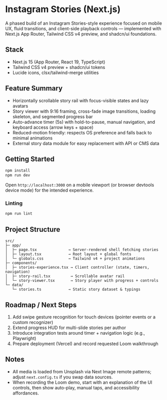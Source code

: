 # Instagram Stories (Next.js)

A phased build of an Instagram Stories-style experience focused on mobile UX, fluid transitions, and client-side playback controls — implemented with Next.js App Router, Tailwind CSS v4 preview, and shadcn/ui foundations.

## Stack
- Next.js 15 (App Router, React 19, TypeScript)
- Tailwind CSS v4 preview + shadcn/ui tokens
- Lucide icons, clsx/tailwind-merge utilities

## Feature Summary
- Horizontally scrollable story rail with focus-visible states and lazy avatars
- Story viewer with 9:16 framing, cross-fade image transitions, loading skeleton, and segmented progress bar
- Auto-advance timer (5s) with hold-to-pause, manual navigation, and keyboard access (arrow keys + space)
- Reduced-motion friendly: respects OS preference and falls back to minimal animations
- External story data module for easy replacement with API or CMS data

## Getting Started
```bash
npm install
npm run dev
```
Open `http://localhost:3000` on a mobile viewport (or browser devtools device mode) for the intended experience.

### Linting
```bash
npm run lint
```

## Project Structure
```
src/
├─ app/
│  ├─ page.tsx              → Server-rendered shell fetching stories
│  ├─ layout.tsx            → Root layout + global fonts
│  └─ globals.css           → Tailwind v4 + project animations
├─ components/
│  ├─ stories-experience.tsx → Client controller (state, timers, navigation)
│  ├─ story-rail.tsx         → Scrollable avatar rail
│  └─ story-viewer.tsx       → Story player with progress + controls
└─ data/
   └─ stories.ts            → Static story dataset & typings
```

## Roadmap / Next Steps
1. Add swipe gesture recognition for touch devices (pointer events or a custom recognizer)
2. Extend progress HUD for multi-slide stories per author
3. Introduce integration tests around timer + navigation logic (e.g., Playwright)
4. Prepare deployment (Vercel) and record requested Loom walkthrough

## Notes
- All media is loaded from Unsplash via Next Image remote patterns; adjust `next.config.ts` if you swap data sources.
- When recording the Loom demo, start with an explanation of the UI controls, then show auto-play, manual taps, and accessibility affordances.
